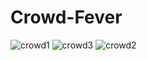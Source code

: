 # Crowd-Fever

![crowd1](https://user-images.githubusercontent.com/93795039/235731433-c2a759da-dc12-4459-a04a-127d785bfc03.jpg)
![crowd3](https://user-images.githubusercontent.com/93795039/235731435-9d421ff8-728c-4bd8-b9ba-40e11f36b544.jpg)
![crowd2](https://user-images.githubusercontent.com/93795039/235731439-21eda756-8fbb-48e4-99d0-31b85bcb9e0f.jpg)
